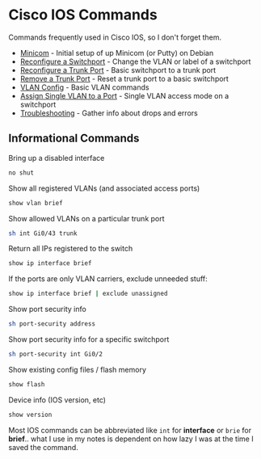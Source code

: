 # Cisco IOS Commands

Commands frequently used in Cisco IOS, so I don't forget them.

- [Minicom](minicom.md) - Initial setup of up Minicom (or Putty) on Debian
- [Reconfigure a Switchport](reconfigure-switchport.md) - Change the VLAN or label of a switchport
- [Reconfigure a Trunk Port](reconfigure-trunk-port.md) - Basic switchport to a trunk port
- [Remove a Trunk Port](remove-trunk-port.md) - Reset a trunk port to a basic switchport
- [VLAN Config](vlan-config.md) - Basic VLAN commands
- [Assign Single VLAN to a Port](assign-single-vlan-switchport.md) - Single VLAN access mode on a switchport
- [Troubleshooting](troubleshooting.md) - Gather info about drops and errors

## Informational Commands
Bring up a disabled interface
```bash
no shut
```
Show all registered VLANs (and associated access ports)
```bash
show vlan brief
```

Show allowed VLANs on a particular trunk port
```bash
sh int Gi0/43 trunk
```

Return all IPs registered to the switch
```bash
show ip interface brief
```

If the ports are only VLAN carriers, exclude unneeded stuff:
```bash
show ip interface brief | exclude unassigned
```

Show port security info
```bash
sh port-security address
```

Show port security info for a specific switchport
```bash
sh port-security int Gi0/2
```

Show existing config files / flash memory
```bash
show flash
```

Device info (IOS version, etc)
```bash
show version
```

Most IOS commands can be abbreviated like `int` for **interface** or `brie` for **brief**.. what I use in my notes is dependent on how lazy I was at the time I saved the command.
